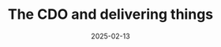 ---
title: The CDO and delivering things
layout: section.njk
description: "Think slow, act fast, or the subtle art of getting stuff done"
jumbotron: |
  When it comes to delivering for clients, it's common to want to be seen doing things, being busy, making stuff happen. But that's the straight and easy road to Problemsville.

  So, instead: *think slow, act fast.*
  
  Or, the subtle art of getting stuff done.
pending: true
date: 2025-02-13
eleventyNavigation:
  key: Getting things done
  parent: Handbook
  root: Handbook
  order: 55
tags:
  - '#handbookPromoted'
---